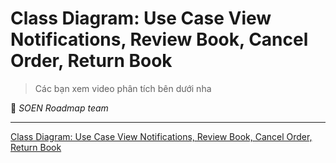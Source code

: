 # Class Diagram: Use Case View Notifications, Review Book, Cancel Order, Return Book

>Các bạn xem video phân tích bên dưới nha

🌻 *SOEN Roadmap team*

---
[Class Diagram: Use Case View Notifications, Review Book, Cancel Order, Return Book](https://www.youtube.com/watch?v=rBUlJRBHug8&list=PLawJEU9nKs_6qm0jIwdzAQUgOQb0mf_eS&index=8)
